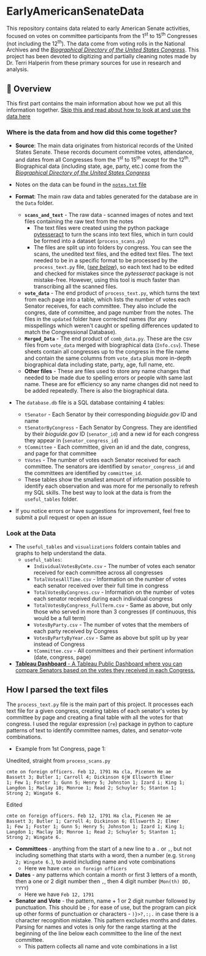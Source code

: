 # EarlyAmericanSenateData
This repository contains data related to early American Senate activities, focused on votes on committee participants from the  1<sup>st</sup> to 15<sup>th</sup> Congresses (not including the 12<sup>th</sup>). The data come from voting rolls in the National Archives and the [*Biographical Directory of the United States Congress*](https://bioguide.congress.gov/). This project has been devoted to digitizing and partially cleaning notes made by Dr. Terri Halperin from these primary sources for use in research and analysis.

## 📜 Overview

This first part contains the main information about how we put all this information together. [Skip this and read about how to look at and use the data here](#look-at-the-data)
    
### Where is the data from and how did this come together?
- **Source**: The main data originates from historical records of the United States Senate. These records document committee votes, attendance, and dates from all Congresses from the 1<sup>st</sup> to 15<sup>th</sup> except for the 12<sup>th</sup>. Biographical data (including state, age, party, etc.) come from the [*Biographical Directory of the United States Congress*](https://bioguide.congress.gov/)
- Notes on the data can be found in the [`notes.txt` file](https://github.com/ewolman/EarlyAmericanSenateData/blob/main/notes.txt)

- **Format**: The main raw data and tables generated for the database are in the `Data` folder. 
    - **`scans_and_text`** - The raw data - scanned images of notes and text files containing the raw text from the notes
         - The text files were created using the python package [pytesseract](https://pypi.org/project/pytesseract/) to turn the scans into text files, which in turn could be formed into a dataset (`process_scans.py`)
         - The files are split up into folders by congress. You can see the scans, the unedited text files, and the edited text files. The text needed to be in a specific format to be processed by the `process_text.py` file, ([*see below*](#how-i-parsed-the-text-files)), so each text had to be edited and checked for mistakes since the *pytesseract* package is not mistake-free. However, using this tool is much faster than transcribing all the scanned files.
    - **`vote_data`** - The end product of `process_text.py`, which turns the text from each page into a table, which lists the number of votes each Senator receives, for each committee. They also include the congres, date of committee, and page number from the notes. The files in the `updated` folder have corrected names (for any misspellings which weren't caught or spelling differences updated to match the Congressional Database).
    - **`Merged_Data`** - The end product of `comb_data.py`. These are the csv files from `vote_data` merged with biographical data (`Info.csv`). These sheets contain all congresses up to the congress in the file name and contain the same columns from `vote_data` plus more in-depth biographical data including state, party, age, full name, etc.
    - **Other files** - These are files used to store any name changes that needed to be made due to spelling errors or people with same last name. These are for efficiency so any name changes did not need to be added repeatedly. There is also the biographical data.

- The `database.db` file is a SQL database containing 4 tables:
  - `tSenator` - Each Senator by their corresponding *bioguide.gov* ID and name
  - `tSenatorByCongress` - Each Senator by Congress. They are identified by their *bioguide.gov* ID (`senator_id`) and a new id for each congress they appear in (`senator_congress_id`)
  - `tCommittee` - Each committee, given an id and the date, congress, and page for that committee
  - `tVotes` - The number of votes each Senator received for each committee. The senators are identified by `senator_congress_id` and the committees are identified by `committee_id`.
  - These tables show the smallest amount of information possible to identify each observation and was more for me personally to refresh my SQL skills. The best way to look at the data is from the `useful_tables` folder.
- If you notice errors or have suggestions for improvement, feel free to submit a pull request or open an issue

### Look at the Data
- The `useful_tables` and `visualizations` folders contain tables and graphs to help understand the data.
   - `useful_tables`:
     -  `IndividualVotesByCmte.csv` - The number of votes each senator received for each committee across all congresses
     -  `TotalVotesAllTime.csv` - Information on the number of votes each senator received over their full time in congress
     -  `TotalVotesByCongress.csv` - Information on the number of votes each senator received during each individual congress
     -  `TotalVotesByCongress_FullTerm.csv` - Same as above, but only those who served in more than 3 congresses (if continuous, this would be a full term)
     -  `VotesByParty.csv` - The number of votes that the members of each party received by Congress
     -  `VotesByPartyByYear.csv` - Same as above but split up by year instead of Congress
     -  `tCommittee.csv` - All committees and their pertinent information (date, congress, page)
- [**Tableau Dashboard** - A Tableau Public Dashboard where you can compare Senators based on the votes they received in each Congress.](https://public.tableau.com/app/profile/elias.wolman/viz/SenatorDashboard/Dashboard1?publish=yes)
## How I parsed the text files

The `process_text.py` file is the main part of this project. It processes each text file for a given congress, creating tables of each senator's votes by committee by page and creating a final table with all the votes for that congress. I used the regular expression (`re`) package in python to capture patterns of text to identify committee names, dates, and senator-vote combinations.
- Example from 1st Congress, page 1:
  
Unedited, straight from `process_scans.py`
```
cmte on foreign officers. Feb 12, 1791 Ha cla, Picenen He ae
Bassett 3; Butler 1; Carroll 4; Dickinson 6jW Ellsworth Elmer
1; Few 1; Foster 1; Gunn 5; Henry 5; Johnston 1; Izard i; King 1;
Langdon 1; Maclay 10; Monroe 1; Read 2; Schuyler 5; Stanton 1;
Strong 2; Wingate 6.
```
Edited
```
cmte on foreign officers. Feb 12, 1791 Ha cla, Picenen He ae
Bassett 3; Butler 1; Carroll 4; Dickinson 6; Ellsworth 2; Elmer
1; Few 1; Foster 1; Gunn 5; Henry 5; Johnston 1; Izard 1; King 1;
Langdon 1; Maclay 10; Monroe 1; Read 2; Schuyler 5; Stanton 1;
Strong 2; Wingate 6.
```
  - **Committees** - anything from the start of a new line to a `.` or `,`, but not including something that starts with a word, then a number (e.g. `Strong 2; Wingate 6.`), to avoid including name and vote combinations
    - Here we have `cmte on foreign officers`
  - **Dates** - any patterns which contain a month or first 3 letters of a month, then a one or 2 digit number then `,`, then 4 digit number (`Mon(th) DD, YYYY`)
    - Here we have `Feb 12, 1791`
  - **Senator and Vote** - the pattern, name + 1 or 2 digit number followed by punctuation. This should be `;` for ease of use, but the program can pick up other forms of punctuation or characters - `)}>?,:;.` in case there is a character recognition mistake. This pattern excludes months and dates. Parsing for names and votes is only for the range starting at the beginning of the line below each committee to the line of the next committee.
    - This pattern collects all name and vote combinations in a list 
